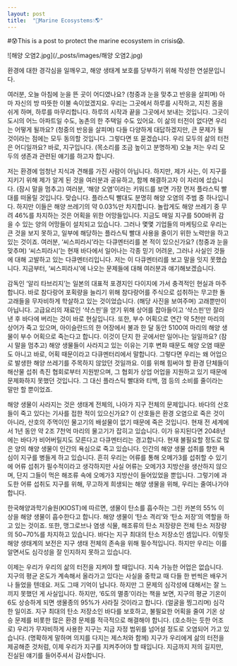 ```yaml
---
layout: post
title:  "🐳Marine Ecosystems💧🌎"
---
```


#😰This is a post to protect the marine ecosystem in crisis😱.

![해양 오염2.jpg](/_posts/images/해양 오염2.jpg)

환경에 대한 경각심을 일깨우고, 해양 생태계 보호를 당부하기 위해 작성한 연설문입니다.



  여러분, 오늘 아침에 눈을 뜬 곳이 어디였나요? (청중과 눈을 맞추고 반응을 살피며) 아마 자신의 방 따뜻한 이불 속이었겠지요. 우리는 그곳에서 하루를 시작하고, 지친 몸을 쉬게 하며, 하루를 마무리합니다. 하루의 시작과 끝을 그곳에서 보내는 것입니다. 그곳이 도시의 어느 아파트일 수도, 농촌의 한 주택일 수도 있어요. 이 삶의 터전이 없다면 우리는 어떻게 될까요? (청중의 반응을 살피며) 다들 다양하게 대답하겠지만, 큰 문제가 될 것이라는 점에는 모두 동의할 것입니다. 그렇다면 또 묻겠습니다. 우리 모두의 삶의 터전은 어디일까요? 바로, 지구입니다. (목소리를 조금 높이고 분명하게) 오늘 저는 우리 모두의 생존과 관련된 얘기를 하고자 합니다. 
  
  
  저는 환경에 엄청난 지식과 견해를 가진 사람이 아닙니다. 하지만, 제가 사는, 이 지구를 지키기 위해 제가 알게 된 것을 여러분과 공유하고, 함께 해결하고자 이 자리에 섰습니다. (잠시 말을 멈추고) 여러분, ‘해양 오염’이라는 키워드를 보면 가장 먼저 플라스틱 빨대를 떠올릴 것입니다. 맞습니다. 플라스틱 빨대도 분명히 해양 오염의 주범 중 하나입니다. 하지만 이들은 해양 쓰레기의 약 0.03%만 차지합니다. 놀랍게도 해양 쓰레기 중 무려 46%를 차지하는 것은 어획을 위한 어망들입니다. 지금도 매일 지구를 500바퀴 감을 수 있는 양의 어망들이 설치되고 있습니다. 그러나 몇몇 기업들의 마케팅으로 우리는 큰 것을 보지 못하고, 일부에 해당하는 플라스틱 빨대 사용을 줄이기 위한 노력만을 하고 있는 것이죠. 여러분, ‘씨스피라시’라는 다큐멘터리를 본 적이 있으신가요? (청중과 눈을 맞추며) ‘씨스피라시’는 현재 바다에서 일어나는 각종 믿기 어려운, 그러나 사실인 것들에 대해 고발하고 있는 다큐멘터리입니다. 저는 이 다큐멘터리를 보고 말을 잇지 못했습니다. 지금부터, ‘씨스피라시’에 나오는 문제들에 대해 여러분과 얘기해보겠습니다. 
  
  
   감독인 ‘알리 타브리지’는 일본의 대표적 포경지인 다이지에 가서 충격적인 현실과 마주합니다. 바로 참다랑어 포획량을 늘리기 위해 참다랑어를 주식으로 섭취하는 무고한 돌고래들을 무자비하게 학살하고 있는 것이었습니다. (해당 사진을 보여주며) 고래뿐만이 아닙니다. 고급요리의 재료인 ‘샥스핀’을 얻기 위해 상어를 잡아들이고 ‘샥스핀’만 잘라낸 후 바다에 버리는 것이 바로 현실입니다. 또한, 부수 어획으로 연간 약 5천만 마리의 상어가 죽고 있으며, 아이슬란드의 한 어장에서 불과 한 달 동안 5100여 마리의 해양 생물이 부수 어획으로 죽는다고 합니다. 이것이 단지 한 곳에서만 일어나는 일일까요? (잠시 말을 멈추고) 해양 생물들이 사라지고 있는 이유는 기후 변화 때문도 해양 오염 때문도 아니고 바로, 어획 때문이라고 다큐멘터리에서 말합니다. 그렇다면 우리는 왜 어업으로 발생한 해양 쓰레기를 주목하지 않았던 것일까요. 이를 위해 힘써야 할 환경 단체들이 해산물 섭취 촉진 협회로부터 지원받으며, 그 협회가 상업 어업을 지원하고 있기 때문에 문제화하지 못했던 것입니다. 그 대신 플라스틱 빨대와 티백, 껌 등의 소비를 줄이라는 말만 할 뿐이었죠.
   
   
   해양 생물이 사라지는 것은 생태계 전체의, 나아가 지구 전체의 문제입니다. 바다의 산호들이 죽고 있다는 기사를 접한 적이 있으신가요? 이 산호들은 환경 오염으로 죽은 것이 아니라, 산호의 주먹이인 물고기의 배설물이 없기 때문에 죽은 것입니다. 현재 전 세계에서 1년 동안 약 2조 7천억 마리의 물고기가 잡히고 있습니다. 이가 유지된다면 2048년에는 바다가 비어버릴지도 모른다고 다큐멘터리는 경고합니다. 현재 불필요할 정도로 많은 양의 해양 생물이 인간의 욕심으로 죽고 있습니다. 인간의 해양 생물 섭취를 향한 욕심이 지구를 병들게 하고 있습니다. 흔히 우리는 어류를 통해 오메가3를 섭취할 수 있기에 어류 섭취가 필수적이라고 생각하지만 사실 어류는 오메가3 지방산을 생산하지 않으며, 단지 그들이 먹은 해조류 속에 오메가3 지방산이 들어있었을 뿐입니다. 그렇기에 과도한 어류 섭취도 지구를 위해, 무고하게 희생되는 해양 생물을 위해, 우리는 줄여나가야 합니다. 
   
   
   한국해양과학기술원(KIOST)에 따르면, 생물이 탄소를 흡수하는 그린 카본의 55% 이상을 해양 생물이 흡수한다고 합니다. 해양 생물이 ‘탄소 격리’와 ‘탄소 저장’의 역할을 하고 있는 것이죠. 또한, 맹그로브나 염생 식물, 해조류의 탄소 저장량은 전체 탄소 저장량의 50~70%를 차지하고 있습니다. 바다는 지구 최대의 탄소 저장소인 셈입니다. 이렇듯 해양 생태계의 보전은 지구 생태 전체의 존속을 위해 필수적입니다. 하지만 우리는 이를 알면서도 심각성을 잘 인지하지 못하고 있습니다. 
   
   
  이제는 우리가 우리의 삶의 터전을 지켜야 할 때입니다. 지속 가능한 어업은 없습니다. 지구의 평균 온도가 계속해서 올라가고 있다는 사실을 중학교 때 다들 한 번씩은 배우거나 들었을 텐데요. 저도 그때 기억이 납니다. 하지만 그 문제의 심각성에 대해서는 잘 느끼지 못했던 게 사실입니다. 하지만, ‘6도의 멸종’이라는 책을 보면, 지구의 평균 기온이 6도 상승하게 되면 생물종의 95%가 사라질 것이라고 합니다. (얼굴을 찡그리며) 심각한 일이죠. 지구 최대의 탄소 저장소인 바다를 보호하고, 불필요한 어획을 줄여 기온 상승 문제를 비롯한 많은 환경 문제를 적극적으로 해결해야 합니다. (호소하는 듯한 어조로) 우리가 무자비하게 사용한 지구는 지금 자정 범위를 넘어설 정도로 오염되어 가고 있습니다. (명확하게 말하며 의지를 다지는 제스처와 함께) 지구가 우리에게 삶의 터전을 제공해준 것처럼, 이제 우리가 지구를 지켜주어야 할 때입니다. 지금까지 저의 길지만, 진실된 얘기를 들어주셔서 감사합니다.



